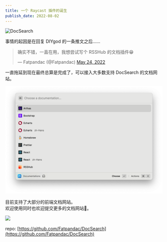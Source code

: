 ```yaml
---
title: 一个 Raycast 插件的诞生
publish_date: 2022-08-02
---
```


![DocSearch](/extension-og.png)

事情的起因是在回复 DIYgod 的一条推文之后……

<!-- more -->

<blockquote class="twitter-tweet"><p lang="zh" dir="ltr">确实不错，一直在用，我想尝试写个 RSSHub 的文档插件😁</p>&mdash; Fatpandac (@Fatpandac) <a href="https://twitter.com/Fatpandac/status/1528919784007643136?ref_src=twsrc%5Etfw">May 24, 2022</a></blockquote> <script async src="https://platform.twitter.com/widgets.js" charset="utf-8"></script>

一直拖延到现在最终总算是完成了，可以接入大多数支持 DocSearch 的文档网站。

![DocSearch Raycast's extension interface](/images/AbPWJgKTtSl8aR1.png)

目前支持了大部分的前端文档网站。  
欢迎使用同时也欢迎提交更多的文档网站🙏。

<a title="Install DocSearch Raycast Extension" href="https://www.raycast.com/Fatpandac/docsearch#install">
  <img height="64" style="height: 64px" src="https://assets.raycast.com/Fatpandac/docsearch/install_button@2x.png">
</a>

repo: [https://github.com/Fatpandac/DocSearch](https://github.com/Fatpandac/DocSearch)
